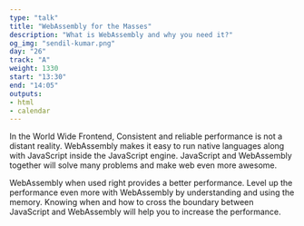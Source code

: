 ```yaml
---
type: "talk"
title: "WebAssembly for the Masses"
description: "What is WebAssembly and why you need it?"
og_img: "sendil-kumar.png"
day: "26"
track: "A"
weight: 1330
start: "13:30"
end: "14:05"
outputs:
- html
- calendar
---
```


In the World Wide Frontend, Consistent and reliable performance is not a distant reality. WebAssembly makes it easy to run native languages along with JavaScript inside the JavaScript engine. JavaScript and WebAssembly together will solve many problems and make web even more awesome.

WebAssembly when used right provides a better performance. Level up the performance even more with WebAssembly by understanding and using the memory. Knowing when and how to cross the boundary between JavaScript and WebAssembly will help you to increase the performance.

<!--
This is a complete talk on WebAssembly.

What is WebAssembly and why you need it?
How to start using it with awesome hands on demo.
Where it will be in the future? At which places does it makes sense to use them? This will be 70-30% talk. 70% will be focused on the code while 30% focusing on  single sentence or pictorial slides (including attention grabbing gifs).

-->
